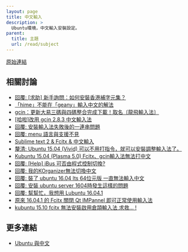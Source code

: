 ```yaml
---
layout: page
title: 中文輸入
description: >
  Ubuntu環境，中文輸入安裝設定。
parent:
  title: 主題
  url: /read/subject
---
```


[原始連結](http://www.ubuntu-tw.org/modules/newbb/viewtopic.php?post_id=333556#forumpost333556)


## 相關討論



* [回覆: [求助] 新手詢問：如何安裝香港補字元集？](http://www.ubuntu-tw.org/modules/newbb/viewtopic.php?post_id=347902#forumpost347902)
* [「hime」不能在「geany」輸入中文的解法](http://www.ubuntu-tw.org/modules/newbb/viewtopic.php?post_id=331494#forumpost331494)
* [gcin：更新大易三碼與四碼整合完成下載！取名〔龍飛輸入法〕](http://www.ubuntu-tw.org/modules/newbb/viewtopic.php?topic_id=94930)
* [[哈啦]改用 gcin 2.8.3 中文輸入法](http://www.ubuntu-tw.org/modules/newbb/viewtopic.php?topic_id=95166)
* [回覆: 安裝輸入法失敗後的一連串問題](http://www.ubuntu-tw.org/modules/newbb/viewtopic.php?post_id=326542#forumpost326542)
* [回覆: menu 語言與支援不見](http://www.ubuntu-tw.org/modules/newbb/viewtopic.php?post_id=318548#forumpost318548)
* [Sublime text 2 & Fcitx & 中文輸入](http://www.ubuntu-tw.org/modules/newbb/viewtopic.php?post_id=326804#forumpost326804)
* [釐清: Ubuntu 15.04 (Vivid) 可以不用打指令，就可以安裝調整輸入法了。](http://www.ubuntu-tw.org/modules/newbb/viewtopic.php?post_id=339280#forumpost339280)
* [Kubuntu 15.04 (Plasma 5.0) Fcitx、gcin輸入法無法打中文](http://www.ubuntu-tw.org/modules/newbb/viewtopic.php?post_id=342130#forumpost342130)
* [回覆: [Help] iBus 可否由程式控制切換?](http://www.ubuntu-tw.org/modules/newbb/viewtopic.php?post_id=351838#forumpost351838)
* [回覆: 我的KOrganizer無法切換中文](http://www.ubuntu-tw.org/modules/newbb/viewtopic.php?post_id=351812#forumpost351812)
* [回覆: 裝了 ubuntu 16.04 lts 64位元版 一直無法輸入中文](http://www.ubuntu-tw.org/modules/newbb/viewtopic.php?post_id=352222#forumpost352222)
* [回覆: 安裝 ubuntu server 1604時發生這樣的問題](https://www.ubuntu-tw.org/modules/newbb/viewtopic.php?post_id=353592#forumpost353592)
* [回覆: 幫幫忙，我想用 Lubuntu 16.04.1](https://www.ubuntu-tw.org/modules/newbb/viewtopic.php?post_id=353828#forumpost353828)
* [原來 16.04.1 的 Fcitx 關閉 Qt IMPannel 即可正常使用輸入法](https://www.ubuntu-tw.org/modules/newbb/viewtopic.php?post_id=353998#forumpost353998)
* [kubuntu 15.10 fcitx 無法安裝啟用倉頡輸入法,求救... !](http://www.ubuntu-tw.org/modules/newbb/viewtopic.php?post_id=350466#forumpost350466)


## 更多連結

* [Ubuntu 與中文](http://www.ubuntu-tw.org/modules/newbb/viewforum.php?forum=8)
